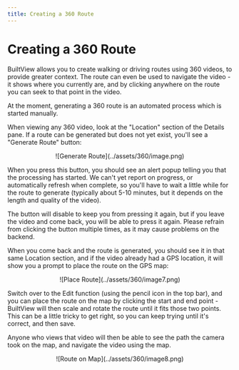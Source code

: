 ```yaml
---
title: Creating a 360 Route
---
```


# Creating a 360 Route

BuiltView allows you to create walking or driving routes using 360 videos, to provide greater context. The route can even be used to navigate the video - it shows where you currently are, and by clicking anywhere on the route you can seek to that point in the video.

At the moment, generating a 360 route is an automated process which is started manually.

When viewing any 360 video, look at the "Location" section of the Details pane.  If a route can be generated but does not yet exist, you'll see a "Generate Route" button:

<center>
![Generate Route](../assets/360/image.png)
</center>

When you press this button, you should see an alert popup telling you that the processing has started.  We can't yet report on progress, or automatically refresh when complete, so you'll have to wait a little while for the route to generate (typically about 5-10 minutes, but it depends on the length and quality of the video).

The button will disable to keep you from pressing it again, but if you leave the video and come back, you will be able to press it again.  Please refrain from clicking the button multiple times, as it may cause problems on the backend.

When you come back and the route is generated, you should see it in that same Location section, and if the video already had a GPS location, it will show you a prompt to place the route on the GPS map:

<center>
![Place Route](../assets/360/image7.png)
</center>

Switch over to the Edit function (using the pencil icon in the top bar), and you can place the route on the map by clicking the start and end point - BuiltView will then scale and rotate the route until it fits those two points.  This can be a little tricky to get right, so you can keep trying until it's correct, and then save.

Anyone who views that video will then be able to see the path the camera took on the map, and navigate the video using the map.

<center>
![Route on Map](../assets/360/image8.png)
</center>